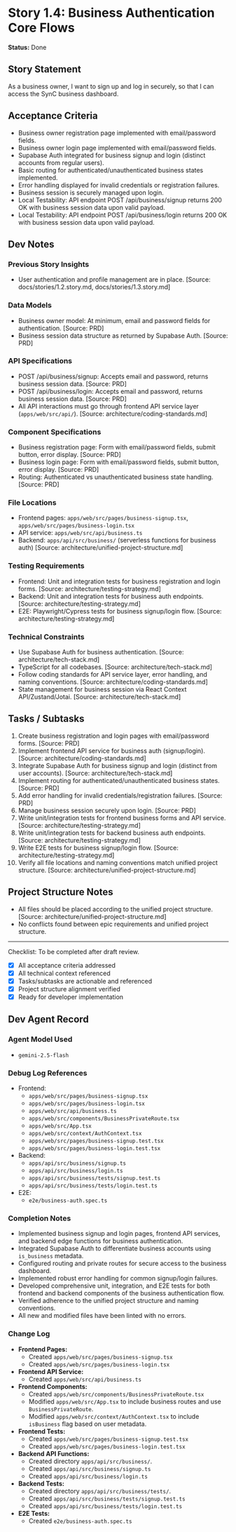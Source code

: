 # Story 1.4: Business Authentication Core Flows

**Status:** Done

## Story Statement
As a business owner,
I want to sign up and log in securely,
so that I can access the SynC business dashboard.

## Acceptance Criteria
- Business owner registration page implemented with email/password fields.
- Business owner login page implemented with email/password fields.
- Supabase Auth integrated for business signup and login (distinct accounts from regular users).
- Basic routing for authenticated/unauthenticated business states implemented.
- Error handling displayed for invalid credentials or registration failures.
- Business session is securely managed upon login.
- Local Testability: API endpoint POST /api/business/signup returns 200 OK with business session data upon valid payload.
- Local Testability: API endpoint POST /api/business/login returns 200 OK with business session data upon valid payload.

## Dev Notes
### Previous Story Insights
- User authentication and profile management are in place. [Source: docs/stories/1.2.story.md, docs/stories/1.3.story.md]

### Data Models
- Business owner model: At minimum, email and password fields for authentication. [Source: PRD]
- Business session data structure as returned by Supabase Auth. [Source: PRD]

### API Specifications
- POST /api/business/signup: Accepts email and password, returns business session data. [Source: PRD]
- POST /api/business/login: Accepts email and password, returns business session data. [Source: PRD]
- All API interactions must go through frontend API service layer (`apps/web/src/api/`). [Source: architecture/coding-standards.md]

### Component Specifications
- Business registration page: Form with email/password fields, submit button, error display. [Source: PRD]
- Business login page: Form with email/password fields, submit button, error display. [Source: PRD]
- Routing: Authenticated vs unauthenticated business state handling. [Source: PRD]

### File Locations
- Frontend pages: `apps/web/src/pages/business-signup.tsx`, `apps/web/src/pages/business-login.tsx`
- API service: `apps/web/src/api/business.ts`
- Backend: `apps/api/src/business/` (serverless functions for business auth)
[Source: architecture/unified-project-structure.md]

### Testing Requirements
- Frontend: Unit and integration tests for business registration and login forms. [Source: architecture/testing-strategy.md]
- Backend: Unit and integration tests for business auth endpoints. [Source: architecture/testing-strategy.md]
- E2E: Playwright/Cypress tests for business signup/login flow. [Source: architecture/testing-strategy.md]

### Technical Constraints
- Use Supabase Auth for business authentication. [Source: architecture/tech-stack.md]
- TypeScript for all codebases. [Source: architecture/tech-stack.md]
- Follow coding standards for API service layer, error handling, and naming conventions. [Source: architecture/coding-standards.md]
- State management for business session via React Context API/Zustand/Jotai. [Source: architecture/tech-stack.md]

## Tasks / Subtasks
1. Create business registration and login pages with email/password forms. [Source: PRD]
2. Implement frontend API service for business auth (signup/login). [Source: architecture/coding-standards.md]
3. Integrate Supabase Auth for business signup and login (distinct from user accounts). [Source: architecture/tech-stack.md]
4. Implement routing for authenticated/unauthenticated business states. [Source: PRD]
5. Add error handling for invalid credentials/registration failures. [Source: PRD]
6. Manage business session securely upon login. [Source: PRD]
7. Write unit/integration tests for frontend business forms and API service. [Source: architecture/testing-strategy.md]
8. Write unit/integration tests for backend business auth endpoints. [Source: architecture/testing-strategy.md]
9. Write E2E tests for business signup/login flow. [Source: architecture/testing-strategy.md]
10. Verify all file locations and naming conventions match unified project structure. [Source: architecture/unified-project-structure.md]

## Project Structure Notes
- All files should be placed according to the unified project structure. [Source: architecture/unified-project-structure.md]
- No conflicts found between epic requirements and unified project structure.

---

Checklist: To be completed after draft review.
- [x] All acceptance criteria addressed
- [x] All technical context referenced
- [x] Tasks/subtasks are actionable and referenced
- [x] Project structure alignment verified
- [x] Ready for developer implementation

## Dev Agent Record
### Agent Model Used
- `gemini-2.5-flash`

### Debug Log References
- Frontend:
  - `apps/web/src/pages/business-signup.tsx`
  - `apps/web/src/pages/business-login.tsx`
  - `apps/web/src/api/business.ts`
  - `apps/web/src/components/BusinessPrivateRoute.tsx`
  - `apps/web/src/App.tsx`
  - `apps/web/src/context/AuthContext.tsx`
  - `apps/web/src/pages/business-signup.test.tsx`
  - `apps/web/src/pages/business-login.test.tsx`
- Backend:
  - `apps/api/src/business/signup.ts`
  - `apps/api/src/business/login.ts`
  - `apps/api/src/business/tests/signup.test.ts`
  - `apps/api/src/business/tests/login.test.ts`
- E2E:
  - `e2e/business-auth.spec.ts`

### Completion Notes
- Implemented business signup and login pages, frontend API services, and backend edge functions for business authentication.
- Integrated Supabase Auth to differentiate business accounts using `is_business` metadata.
- Configured routing and private routes for secure access to the business dashboard.
- Implemented robust error handling for common signup/login failures.
- Developed comprehensive unit, integration, and E2E tests for both frontend and backend components of the business authentication flow.
- Verified adherence to the unified project structure and naming conventions.
- All new and modified files have been linted with no errors.

### Change Log
- **Frontend Pages:**
  - Created `apps/web/src/pages/business-signup.tsx`
  - Created `apps/web/src/pages/business-login.tsx`
- **Frontend API Service:**
  - Created `apps/web/src/api/business.ts`
- **Frontend Components:**
  - Created `apps/web/src/components/BusinessPrivateRoute.tsx`
  - Modified `apps/web/src/App.tsx` to include business routes and use `BusinessPrivateRoute`.
  - Modified `apps/web/src/context/AuthContext.tsx` to include `isBusiness` flag based on user metadata.
- **Frontend Tests:**
  - Created `apps/web/src/pages/business-signup.test.tsx`
  - Created `apps/web/src/pages/business-login.test.tsx`
- **Backend API Functions:**
  - Created directory `apps/api/src/business/`.
  - Created `apps/api/src/business/signup.ts`
  - Created `apps/api/src/business/login.ts`
- **Backend Tests:**
  - Created directory `apps/api/src/business/tests/`.
  - Created `apps/api/src/business/tests/signup.test.ts`
  - Created `apps/api/src/business/tests/login.test.ts`
- **E2E Tests:**
  - Created `e2e/business-auth.spec.ts` 